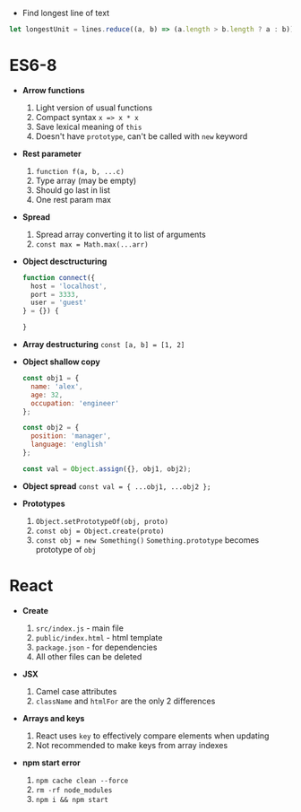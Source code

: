 - Find longest line of text
```js
let longestUnit = lines.reduce((a, b) => (a.length > b.length ? a : b));
```

# ES6-8
* __Arrow functions__
  1. Light version of usual functions
  2. Compact syntax `x => x * x`
  3. Save lexical meaning of `this`
  4. Doesn't have `prototype`, can't be called with `new` keyword


* __Rest parameter__
  1. `function f(a, b, ...c)`
  2. Type array (may be empty)
  3. Should go last in list
  4. One rest param max


* __Spread__
  1. Spread array converting it to list of arguments
  2. `const max = Math.max(...arr)`


* __Object desctructuring__
  ```js
  function connect({
    host = 'localhost',
    port = 3333,
    user = 'guest'
  } = {}) {
  
  }
  ```
* __Array destructuring__
  `const [a, b] = [1, 2]`


* __Object shallow copy__
  ```js
  const obj1 = {
    name: 'alex',
    age: 32,
    occupation: 'engineer'
  };
  
  const obj2 = {
    position: 'manager',
    language: 'english'
  };
  
  const val = Object.assign({}, obj1, obj2);
  ```

* __Object spread__
  `const val = { ...obj1, ...obj2 };`
  
  
* __Prototypes__
  1. `Object.setPrototypeOf(obj, proto)`
  2. `const obj = Object.create(proto)`
  3. `const obj = new Something()`
  `Something.prototype` becomes prototype of `obj`
  

# React
- __Create__
  1. `src/index.js` - main file
  2. `public/index.html` - html template
  3. `package.json` - for dependencies
  4. All other files can be deleted


- __JSX__
  1. Camel case attributes
  2. `className` and `htmlFor` are the only 2 differences


- __Arrays and keys__
  1. React uses `key` to effectively compare elements when updating
  2. Not recommended to make keys from array indexes


- __npm start error__
  1. `npm cache clean --force` 
  2. `rm -rf node_modules`
  3. `npm i && npm start`

